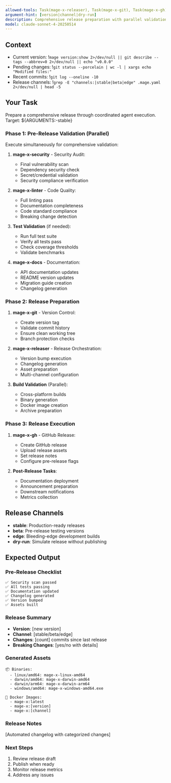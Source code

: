 ```yaml
---
allowed-tools: Task(mage-x-releaser), Task(mage-x-git), Task(mage-x-gh), Task(mage-x-security), Task(mage-x-docs), Task(mage-x-linter), Task(mage-x-test-writer), Bash(mage release:*), Bash(mage version:*), Bash(git:*), Bash(gh release:*), Read, Write, MultiEdit, Grep, Glob
argument-hint: [version|channel|dry-run]
description: Comprehensive release preparation with parallel validation
model: claude-sonnet-4-20250514
---
```


## Context
- Current version: !`mage version:show 2>/dev/null || git describe --tags --abbrev=0 2>/dev/null || echo "v0.0.0"`
- Pending changes: !`git status --porcelain | wc -l | xargs echo "Modified files:"`
- Recent commits: !`git log --oneline -10`
- Release channels: !`grep -E "channels:|stable|beta|edge" .mage.yaml 2>/dev/null | head -5`

## Your Task

Prepare a comprehensive release through coordinated agent execution. Target: ${ARGUMENTS:-stable}

### Phase 1: Pre-Release Validation (Parallel)

Execute simultaneously for comprehensive validation:

1. **mage-x-security** - Security Audit:
   - Final vulnerability scan
   - Dependency security check
   - Secret/credential validation
   - Security compliance verification

2. **mage-x-linter** - Code Quality:
   - Full linting pass
   - Documentation completeness
   - Code standard compliance
   - Breaking change detection

3. **Test Validation** (if needed):
   - Run full test suite
   - Verify all tests pass
   - Check coverage thresholds
   - Validate benchmarks

4. **mage-x-docs** - Documentation:
   - API documentation updates
   - README version updates
   - Migration guide creation
   - Changelog generation

### Phase 2: Release Preparation

1. **mage-x-git** - Version Control:
   - Create version tag
   - Validate commit history
   - Ensure clean working tree
   - Branch protection checks

2. **mage-x-releaser** - Release Orchestration:
   - Version bump execution
   - Changelog generation
   - Asset preparation
   - Multi-channel configuration

3. **Build Validation** (Parallel):
   - Cross-platform builds
   - Binary generation
   - Docker image creation
   - Archive preparation

### Phase 3: Release Execution

1. **mage-x-gh** - GitHub Release:
   - Create GitHub release
   - Upload release assets
   - Set release notes
   - Configure pre-release flags

2. **Post-Release Tasks**:
   - Documentation deployment
   - Announcement preparation
   - Downstream notifications
   - Metrics collection

## Release Channels

- **stable**: Production-ready releases
- **beta**: Pre-release testing versions
- **edge**: Bleeding-edge development builds
- **dry-run**: Simulate release without publishing

## Expected Output

### Pre-Release Checklist
```
✅ Security scan passed
✅ All tests passing
✅ Documentation updated
✅ Changelog generated
✅ Version bumped
✅ Assets built
```

### Release Summary
- **Version**: [new version]
- **Channel**: [stable/beta/edge]
- **Changes**: [count] commits since last release
- **Breaking Changes**: [yes/no with details]

### Generated Assets
```
📦 Binaries:
  - linux/amd64: mage-x-linux-amd64
  - darwin/amd64: mage-x-darwin-amd64
  - darwin/arm64: mage-x-darwin-arm64
  - windows/amd64: mage-x-windows-amd64.exe

🐳 Docker Images:
  - mage-x:latest
  - mage-x:[version]
  - mage-x:[channel]
```

### Release Notes
[Automated changelog with categorized changes]

### Next Steps
1. Review release draft
2. Publish when ready
3. Monitor release metrics
4. Address any issues
